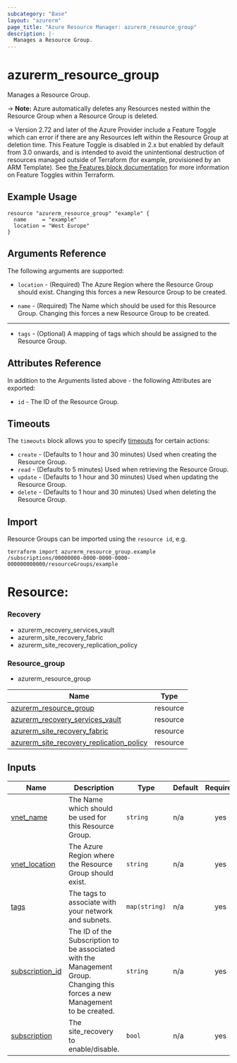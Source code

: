 ```yaml
---
subcategory: "Base"
layout: "azurerm"
page_title: "Azure Resource Manager: azurerm_resource_group"
description: |-
  Manages a Resource Group.
---
```


# azurerm_resource_group

Manages a Resource Group.

-> **Note:** Azure automatically deletes any Resources nested within the Resource Group when a Resource Group is deleted.

-> Version 2.72 and later of the Azure Provider include a Feature Toggle which can error if there are any Resources left within the Resource Group at deletion time. This Feature Toggle is disabled in 2.x but enabled by default from 3.0 onwards, and is intended to avoid the unintentional destruction of resources managed outside of Terraform (for example, provisioned by an ARM Template). See [the Features block documentation](https://registry.terraform.io/providers/hashicorp/azurerm/latest/docs#features) for more information on Feature Toggles within Terraform.

## Example Usage

```hcl
resource "azurerm_resource_group" "example" {
  name     = "example"
  location = "West Europe"
}
```

## Arguments Reference

The following arguments are supported:

* `location` - (Required) The Azure Region where the Resource Group should exist. Changing this forces a new Resource Group to be created.

* `name` - (Required) The Name which should be used for this Resource Group. Changing this forces a new Resource Group to be created.

---

* `tags` - (Optional) A mapping of tags which should be assigned to the Resource Group.

## Attributes Reference

In addition to the Arguments listed above - the following Attributes are exported: 

* `id` - The ID of the Resource Group.

## Timeouts

The `timeouts` block allows you to specify [timeouts](https://www.terraform.io/language/resources/syntax#operation-timeouts) for certain actions:

* `create` - (Defaults to 1 hour and 30 minutes) Used when creating the Resource Group.
* `read` - (Defaults to 5 minutes) Used when retrieving the Resource Group.
* `update` - (Defaults to 1 hour and 30 minutes) Used when updating the Resource Group.
* `delete` - (Defaults to 1 hour and 30 minutes) Used when deleting the Resource Group.

## Import

Resource Groups can be imported using the `resource id`, e.g.

```shell
terraform import azurerm_resource_group.example /subscriptions/00000000-0000-0000-0000-000000000000/resourceGroups/example
```

# Resource: 

### Recovery
- azurerm_recovery_services_vault
- azurerm_site_recovery_fabric
- azurerm_site_recovery_replication_policy

### Resource_group
- azurerm_resource_group

| Name                                                                                                                                                               | Type     |
|--------------------------------------------------------------------------------------------------------------------------------------------------------------------|----------|
| [azurerm_resource_group](https://registry.terraform.io/providers/hashicorp/azurerm/latest/docs/resources/resource_group)                                           | resource |
| [azurerm_recovery_services_vault](https://registry.terraform.io/providers/hashicorp/azurerm/latest/docs/resources/recovery_services_vault)                         | resource |
| [azurerm_site_recovery_fabric](https://registry.terraform.io/providers/hashicorp/azurerm/latest/docs/resources/site_recovery_fabric)                               | resource |
| [azurerm_site_recovery_replication_policy](https://registry.terraform.io/providers/hashicorp/azurerm/latest/docs/resources/site_recovery_replication_policy)       | resource |


## Inputs

| Name                                                                                 | Description                                                                                                                  | Type                                                                    | Default                                                                      | Required |
|--------------------------------------------------------------------------------------|----------------------------------------------------------------------------------------------------------------------------- |-------------------------------------------------------------------------|------------------------------------------------------------------------------|:--------:|
| <a name="input_name"></a> [vnet\_name](#input\_name)                                 | The Name which should be used for this Resource Group.                                                                       | `string`                                                                | n/a                                                                          |   yes    | 
| <a name="input_location"></a> [vnet\_location](#input\_location)                     | The Azure Region where the Resource Group should exist.                                                                      | `string`                                                                | n/a                                                                          |   yes    | 
| <a name="input_tags"></a> [tags](#input\_tags)                                       | The tags to associate with your network and subnets.                                                                         | `map(string)`                                                           | n/a                                                                          |   yes    | 
| <a name="input_subscription_id"></a> [subscription\_id](#input\_subscription\_id)    | The ID of the Subscription to be associated with the Management Group. Changing this forces a new Management to be created.  | `string`                                                                | n/a                                                                          |   yes    | 
| <a name="input_site_recovery"></a> [subscription](#input\_site_recovery)             | The site_recovery to enable/disable.                                                                                         | `bool`                                                                  | n/a                                                                          |   yes    | 
